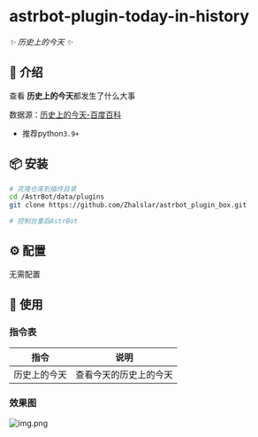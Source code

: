 

# astrbot-plugin-today-in-history

_✨ 历史上的今天 ✨_



## 📖 介绍

查看 **历史上的今天**都发生了什么大事

数据源：[历史上的今天-百度百科](https://baike.baidu.com/calendar/)


- 推荐python`3.9+`


## 📦 安装

```bash
# 克隆仓库到插件目录
cd /AstrBot/data/plugins
git clone https://github.com/Zhalslar/astrbot_plugin_box.git

# 控制台重启AstrBot
```

## ⚙️ 配置

无需配置


## 🎉 使用
### 指令表
| 指令  | 说明 |
|:-----:|:----:|
| 历史上的今天 | 查看今天的历史上的今天 |


### 效果图

![img.png](img.png)


